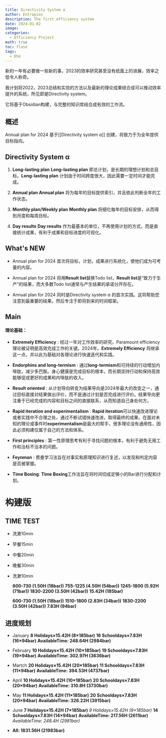 ```yaml
---
title: Directivity System α
author: Entropiex
description: The first efficiency system
date: 2024-01-02
image: 
categories:
  - Efficiency Project
math: true
toc: flase
tags:
  - DSα
---
```

新的一年有必要做一些新的事，2023的效率研究甚至没有纸面上的进展，效率之低令人称奇。

我计划将2022，2023总结和实验的方法以及最新的理论成果结合成可以推动效率提升的系统，所见即是Directivity system。

它将基于Obsidian构建，与完整的知识库结合成有效的工作流。

## 概述

Annual plan for 2024 基于[[Directivity system α]] 创建，将致力于为全年提供目标指向。

## Directivity System α

1. **Long-lasting plan**
**Long-lasting plan** 即总计划，是长期的理想计划和总目标。**Long-lasting plan** 计划由于时间跨度很大，因此需要一定时间才能完成。

2. **Annual plan**
**Annual plan** 将为每年的目标提供索引，并且依此判断全年的工作状态。

3. **Monthly plan/Weekly plan**
**Monthly plan** 将细化每年的目标安排，从而得到月度和每周目标。

4. **Day results**
**Day results** 作为最基本的单位，不再使用计划的方式，而是直接统计成果，有利于成果和目标进度的可视化。
## What's NEW

- Annual plan for 2024 首次将目标，计划，成果进行系统化，使他们成为可考量的内容。

- Annual plan for 2024 将用**Result list**替换Todo list，**Result list**是“致力于生产”的结果，而大多数Todo list通常与产生结果的承诺分开存在。

- Annual plan for 2024 同时是Directivity system α 的首次实践。这将帮助您注意到最重要的结果。然后专注于即将到来的时间框架。
## Main
#### 理论基础：

- **Extremely Efficiency** :  经过一年对工作效率的研究，Paramount efficiency 理论被证明是高效完成工作的关键。2024年，**Extremely Efficiency** 将继承这一点，并以此为基础对各理论进行快速迭代和实践。

- **Endorphins and long-termism** : 通过**long-termism**和可持续的行动增加内啡肽，减少多巴胺。身心健康是完成目标的根本，而长期坚持行动和保持高效能够促成更好的成果和内啡肽的收入。

- **Result oriented** : 从计划导向转变为结果导向是2024年最大的改变之一，通过目标直接对结果做出评价，而不是通过计划是否完成进行评价。结果导向更注重于已经完成的内容和目标之间的直接联系，从而知道自己身处何方。

- **Rapid iteration and experimentalism** : **Rapid iteration**可以快速改进理论或者实践中不合理之处，通过不断试错快速改进，取得最终的成果。在面对未知的理论或事件时**experimentalism**是最大的帮手，很多理论没有通用性，因此必须构建仅属于自己的方法和体系。

- **First principles** : 第一性原理思考有利于寻找问题的根本，有利于避免无用工作和治标不治本的问题。

- **Feynman** : 费曼学习法旨在对事实和原理知识进行复述，以发现和判定内容是否被掌握。

- **Time Boxing**: **Time Boxing**工作法旨在将时间切成足够小的Bar进行分配和计划。

# 构建版

## TIME TEST

- 洗漱10min
- 早餐15min
- 中餐20min
- 晚餐30min
- 洗漱10min

	**600-730 (1.50H (18bar))**
	**755-1225 (4.50H (54bar))**
	**1245-1800 (5.92H (71bar))**
	**1830-2200 (3.50H (42bar))**
	**15.42H (185bar)**

	**600-730 (1.50H (18bar))**
	**1510-1800 (2.83H (34bar))**
	**1830-2200 (3.50H (42bar))**
	**7.83H (94bar)**

## 进度规划

- January 
	**8 Holidays×15.42H (8×185bar)**
	**16 Schooldays×7.83H (16×94bar)**
	 **AvailableTime: 248.64H (2984bar)** 
- February
	**10 Holidays×15.42H (10×185bar)**
	**19 Schooldays×7.83H (19×94bar)**
	**AvailableTime: 302.97H (3636bar)** 
- Martch
	**20 Holidays×15.42H (20×185bar)**
	**11 Schooldays×7.83H (11×94bar)**
	**AvailableTime: 394.53H (4737bar)** 
- April
	**10 Holidays×15.42H (10×185bar)**
	**20 Schooldays×7.83H (20×94bar)**
	**AvailableTime: 310.8H (3730bar)** 
- May
	**11 Holidays×15.42H (11×185bar)**
	**20 Schooldays×7.83H (20×94bar)**
	**AvailableTime: 326.22H (3915bar)** 
- June
	**7 Holidays×15.42H (7×185bar)**
	*9 Holidays×15.42H (9×185bar)*
	**14 Schooldays×7.83H (14×94bar)**
	**AvailableTime: 217.56H (2611bar)** 
	*AvailableTime: 248.4H (2981bar)*

- **All: 1831.56H (21983bar)**